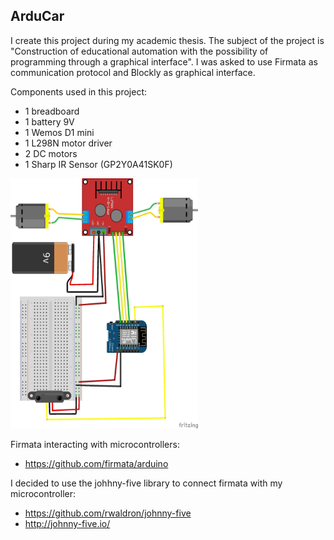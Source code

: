 ## ArduCar

I create this project during my academic thesis.
The subject of the project is "Construction of educational automation with the possibility of programming through a graphical interface".
I was asked to use Firmata as communication protocol and Blockly as graphical interface.

Components used in this project: 
- 1 breadboard
- 1 battery 9V
- 1 Wemos D1 mini
- 1 L298N motor driver
- 2 DC motors
- 1 Sharp IR Sensor (GP2Y0A41SK0F)

<img src="schematic.jpg" width="300" height="400">


Firmata interacting with microcontrollers:
- https://github.com/firmata/arduino

I decided to use the johhny-five library to connect firmata with my microcontroller: 
- https://github.com/rwaldron/johnny-five
- http://johnny-five.io/

